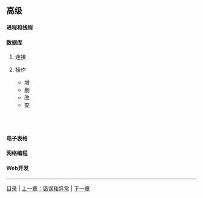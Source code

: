 ## 高级

#### 进程和线程

#### 数据库

1. 连接

2. 操作

    * 增
    * 删
    * 改
    * 查

<br><br>

#### 电子表格

#### 网络编程

#### Web开发


-----

[目录](https://github.com/ykqmain/Learning-Python-with-Git) | [上一章：错误和异常](https://github.com/ykqmain/Learning-Python-with-Git/blob/master/text/7.md) | [下一章](https://www.python.org)
